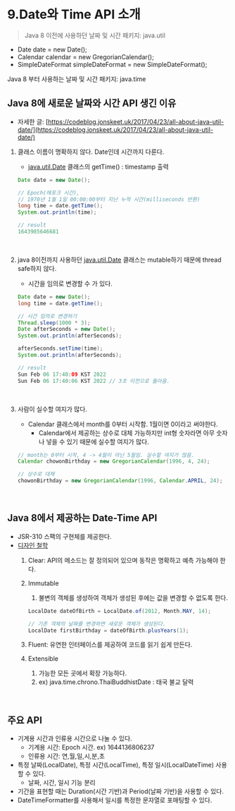 # 9.Date와 Time API 소개

> Java 8 이전에 사용하던 날짜 및 시간 패키지: java.util
- Date date = new Date();
- Calendar calendar = new GregorianCalendar();
- SimpleDateFormat simpleDateFormat = new SimpleDateFormat();

Java 8 부터 사용하는 날짜 및 시간 패키지: java.time
> 

## Java 8에 새로운 날짜와 시간 API 생긴 이유

- 자세한 글: [https://codeblog.jonskeet.uk/2017/04/23/all-about-java-util-date/](https://codeblog.jonskeet.uk/2017/04/23/all-about-java-util-date/)
1. 클래스 이름이 명확하지 않다. Date인데 시간까지 다룬다.
    - [java.util.Date](http://java.util.Date) 클래스의 getTime() : timestamp 출력

    ```java
    Date date = new Date();

    // Epoch(에포크 시간),
    // 1970년 1월 1일 00:00:00부터 지난 누적 시간(milliseconds 반환) 
    long time = date.getTime();
    System.out.println(time);

    // result
    1643985646681
    ```
<br/>

2. java 8이전까지 사용하던 [java.util.Date](http://java.util.Date) 클래스는 mutable하기 때문에 thread safe하지 않다.
    -  시간을 임의로 변경할 수 가 있다.
    
    ```java
    Date date = new Date();
    long time = date.getTime();
    
    // 시간 임의로 변경하기
    Thread.sleep(1000 * 3);
    Date afterSeconds = new Date();
    System.out.println(afterSeconds);
    
    afterSeconds.setTime(time);
    System.out.println(afterSeconds);
    
    // result
    Sun Feb 06 17:40:09 KST 2022
    Sun Feb 06 17:40:06 KST 2022 // 3초 이전으로 돌아옴.
    ```
    <br/>

3. 사람이 실수할 여지가 많다. 
    -  Calendar 클래스에서 month를 0부터 시작함. 1월이면 0이라고 써야한다.
        -  Calendar에서 제공하는 상수로 대체 가능하지만 int형 숫자라면 아무 숫자나 넣을 수 있기 때문에 실수할 여지가 많다.
    
    ```java
    // month는 0부터 시작, 4 -> 4월이 아닌 5월임. 실수할 여지가 많음.
    Calendar chowonBirthday = new GregorianCalendar(1996, 4, 24);
    
    // 상수로 대체
    chowonBirthday = new GregorianCalendar(1996, Calendar.APRIL, 24);
    ```
    <br/>

## Java 8에서 제공하는 Date-Time API

- JSR-310 스팩의 구현체를 제공한다.
- [디자인 철학](https://docs.oracle.com/javase/tutorial/datetime/overview/design.html)
    1. Clear: API의 메소드는 잘 정의되어 있으며 동작은 명확하고 예측 가능해야 한다. 
    2. Immutable
        1. 불변의 객체를 생성하여 객체가 생성된 후에는 값을 변경할 수 없도록 한다.
        
        ```java
        LocalDate dateOfBirth = LocalDate.of(2012, Month.MAY, 14);
        
        // 기존 객체의 날짜를 변경하면 새로운 객체가 생성된다. 
        LocalDate firstBirthday = dateOfBirth.plusYears(1);
        ```
        
    3. Fluent: 유연한 인터페이스를 제공하여 코드를 읽기 쉽게 만든다.
    4. Extensible
        1. 가능한 모든 곳에서 확장 가능하다.
        2. ex) java.time.chrono.ThaiBuddhistDate : 태국 불교 달력
        
<br/>

## 주요 API

- 기계용 시간과 인류용 시간으로 나눌 수 있다.
    - 기계용 시간: Epoch 시간. ex) 1644136806237
    - 인류용 시간: 연,월,일,시,분,초
- 특정 날짜(LocalDate), 특정 시간(LocalTime), 특정 일시(LocalDateTime) 사용할 수 있다.
    - 날짜, 시간, 일시 기능 분리
- 기간을 표현할 때는 Duration(시간 기반)과 Period(날짜 기반)을 사용할 수 있다.
- DateTimeFormatter를 사용해서 일시를 특정한 문자열로 포매팅할 수 있다.